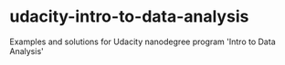 # udacity-intro-to-data-analysis
Examples and solutions for Udacity nanodegree program 'Intro to Data Analysis'
